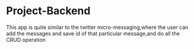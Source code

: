 # Project-Backend
This app is quite similar to the twitter micro-messaging,where the user can add the messages and save id of that particular message,and do all the CRUD operation
